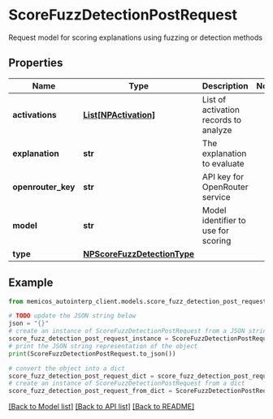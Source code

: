 # ScoreFuzzDetectionPostRequest

Request model for scoring explanations using fuzzing or detection methods

## Properties

Name | Type | Description | Notes
------------ | ------------- | ------------- | -------------
**activations** | [**List[NPActivation]**](NPActivation.md) | List of activation records to analyze | 
**explanation** | **str** | The explanation to evaluate | 
**openrouter_key** | **str** | API key for OpenRouter service | 
**model** | **str** | Model identifier to use for scoring | 
**type** | [**NPScoreFuzzDetectionType**](NPScoreFuzzDetectionType.md) |  | 

## Example

```python
from memicos_autointerp_client.models.score_fuzz_detection_post_request import ScoreFuzzDetectionPostRequest

# TODO update the JSON string below
json = "{}"
# create an instance of ScoreFuzzDetectionPostRequest from a JSON string
score_fuzz_detection_post_request_instance = ScoreFuzzDetectionPostRequest.from_json(json)
# print the JSON string representation of the object
print(ScoreFuzzDetectionPostRequest.to_json())

# convert the object into a dict
score_fuzz_detection_post_request_dict = score_fuzz_detection_post_request_instance.to_dict()
# create an instance of ScoreFuzzDetectionPostRequest from a dict
score_fuzz_detection_post_request_from_dict = ScoreFuzzDetectionPostRequest.from_dict(score_fuzz_detection_post_request_dict)
```
[[Back to Model list]](../README.md#documentation-for-models) [[Back to API list]](../README.md#documentation-for-api-endpoints) [[Back to README]](../README.md)



